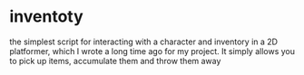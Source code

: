 # inventoty
the simplest script for interacting with a character and inventory in a 2D platformer, which I wrote a long time ago for my project. It simply allows you to pick up items, accumulate them and throw them away